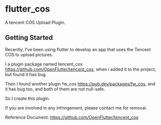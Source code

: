 # flutter_cos

A tencent COS Upload Plugin.

## Getting Started

Recently, I've been using flutter to develop an app that uses the Tencent COS to upload pictures.

I a plugin package named tencent_cos https://github.com/OpenFlutter/tencent_cos, when i added it to the project, but found it has bug.

Then I found another plugin fw_cos https://pub.dev/packages/fw_cos, and it has bug too, and both of them are not null-safe.

So I create this plugin.

If you are involved in any infringement, please contact me for removal.

Reference Document: https://github.com/OpenFlutter/tencent_cos

